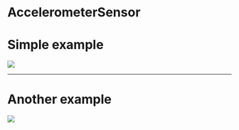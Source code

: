 # AccelerometerSensor

# Simple example
![ ](https://user-images.githubusercontent.com/41232970/95120801-c2b29f00-0756-11eb-89cb-ebe003d4f560.gif) 

*****************************************************

# Another example
![ ](https://user-images.githubusercontent.com/41232970/95122070-a57ed000-0758-11eb-8505-6978ff1f13f3.gif)
